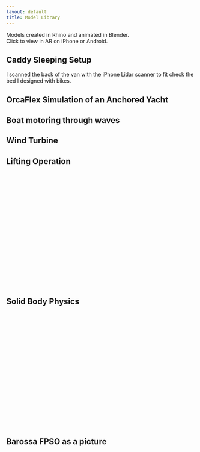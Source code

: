 ```yaml
---
layout: default
title: Model Library 
---
```


Models created in Rhino and animated in Blender.  
Click to view in AR on iPhone or Android.  

## Caddy Sleeping Setup
I scanned the back of the van with the iPhone Lidar scanner to fit check the bed I designed with bikes.
<model-viewer width="auto"
    src="/models/caddy_bed.glb"
    ios-src="/models/caddy_bed.usdz"
    style="width: 80%; height: 300px;"
    ar camera-controls background-color="#2CCC">
</model-viewer>

## OrcaFlex Simulation of an Anchored Yacht
<model-viewer width="auto"
    src="/models/OrcaBlend.glb"
    ios-src="/models/OrcaBlend.usdz"
    style="width: 80%; height: 300px;"
    ar camera-controls background-color="#2CCC">
</model-viewer>
## Boat motoring through waves
<model-viewer width="auto"
    src="/models/boatWave.glb"
    ios-src="/models/boatWave.usdz"
    style="width: 80%; height: 300px;"
    ar camera-controls background-color="#2CCC">
</model-viewer>

## Wind Turbine
<model-viewer
    src="/models/wind.glb"
    ios-src="/models/windturbine.reality"
    style="width: 80%; height: 300px;"
    ar autoplay camera-controls background-color="#2CCC">
</model-viewer>

## Lifting Operation
<model-viewer width="100%"
    src="/models/spoolLift.glb"
    ios-src="/models/spoolLift.usdz"
    style="width: 80%; height: 300px; display: flex; justify-content: center;"
    ar autoplay camera-controls background-color="#2CCC">
</model-viewer>

## Solid Body Physics
<model-viewer width="80%"
    src="/models/chain.glb"
    ios-src="/models/chain.usdz"
    style="width: 80%; height: 300px; display: flex; justify-content: center;"
    ar autoplay camera-controls background-color="#2CCC">
</model-viewer>

## Barossa FPSO as a picture 
<model-viewer width="80%"
    src="/models/pictureBarossa.glb"
    ios-src="/models/BarossaPicture.usdz"
    style="width: 80%; height: 300px; display: flex; justify-content: center;"
    ar camera-controls background-color="#2CCC">
</model-viewer>
